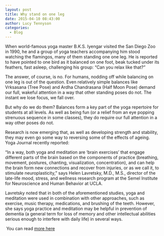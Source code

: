 ```yaml
---
layout: post
title: Why stand on one leg
date: 2015-04-10 08:43:00
author: Lucy Tennyson
categories:
  - Blog
---
```



When world-famous yoga master B.K.S. Iyengar visited the San Diego Zoo in 1990, he and a group of yoga teachers accompanying him stood watching the flamingos, many of them standing one one leg. He is reported to have pointed to one bird as it balanced on one foot, beak tucked under its feathers, fast asleep, challenging his group: “Can you relax like that?”

The answer, of course, is no. For humans, nodding off while balancing on one leg is out of the question. Even relatively simple balances like Vrksasana (Tree Pose) and Ardha Chandrasana (Half Moon Pose) demand our full, wakeful attention in a way that other standing poses do not. The instant we lose focus, we fall over.

But why do we do them? Balances form a key part of the yoga repertoire for students at all levels. As well as being fun (or a relief from an eye popping strenuous sequence in some classes), they do require our full attention in a way other poses do not.

Research is now emerging that, as well as developing strength and stability, they may even go some way to reversing some of the effects of ageing. Yoga Journal recently reported:

“In a way, both yoga and meditation are ‘brain exercises’ that engage different parts of the brain based on the components of practice (breathing, movement, postures, chanting, visualization, concentration), and can help the brain form new connections and recover from injuries, or as we call it, to stimulate neuroplasticity,” says Helen Lavretsky, M.D., M.S., director of the late-life mood, stress, and wellness research program at the Semel Institute for Neuroscience and Human Behavior at UCLA.

Lavretsky noted that in both of the aforementioned studies, yoga and meditation were used in combination with other approaches, such as exercise, music therapy, medications, and brushing of the teeth. However, she says yoga practice and meditation may be helpful in prevention of dementia (a general term for loss of memory and other intellectual abilities serious enough to interfere with daily life) in several ways.

&nbsp;You can read&nbsp;[more here](http://www.yogajournal.com/meditation/benefits-yoga-meditation-alzheimers-dementia/)
